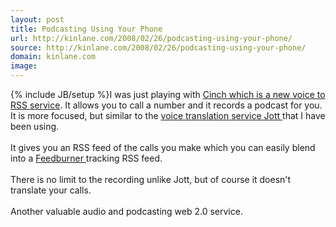 ```yaml
---
layout: post
title: Podcasting Using Your Phone
url: http://kinlane.com/2008/02/26/podcasting-using-your-phone/
source: http://kinlane.com/2008/02/26/podcasting-using-your-phone/
domain: kinlane.com
image: 
---
```

{% include JB/setup %}I was just playing with <a href="http://cinch.blogtalkradio.com/">Cinch which is a new voice to RSS service</a>.  It allows you to call a number and it records a podcast for you.  It is more focused, but similar to the <a href="http://www.jott.com/">voice translation service Jott </a>that I have been using.<br /><br />It gives you an RSS feed of the calls you make which you can easily blend into a <a href="http://www.feedburner.com/">Feedburner </a>tracking RSS feed.<br /><br />There is no limit to the recording unlike Jott, but of course it doesn't translate your calls.<br /><br />Another valuable audio and podcasting web 2.0 service.